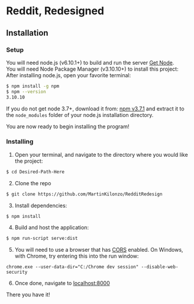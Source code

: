 # Reddit, Redesigned

## Installation

### Setup
You will need node.js (v6.10.1+) to build and run the server [Get Node](https://nodejs.org/en/download/current/).  
You will need Node Package Manager (v3.10.10+) to install this project:  
After installing node.js, open your favorite terminal:
```bash
$ npm install -g npm
$ npm --version
3.10.10
```
If you do not get node 3.7+, download it from: [npm v3.7.1](https://registry.npmjs.org/npm/-/npm-3.10.10.tgz) and extract it to the `node_modules` folder of your node.js installation directory.

You are now ready to begin installing the program!


### Installing
1. Open your terminal, and navigate to the directory where you would like the project:

  ```bash
  $ cd Desired-Path-Here
  ```
2. Clone the repo

  ``` bash
  $ git clone https://github.com/MartinKilonzo/RedditRedesign
  ```
3. Install dependencies:

  ```bash
  $ npm install
  ```
4. Build and host the application:

  ```bash
  $ npm run-script serve:dist
  ```
5. You will need to use a browser that has [CORS](http://stackoverflow.com/a/28848096) enabled.
On Windows, with Chrome, try entering this into the run window:
  ```run.exe
  chrome.exe --user-data-dir="C:/Chrome dev session" --disable-web-security
  ```

6. Once done, navigate to [localhost:8000](localhost:8000)

There you have it!

